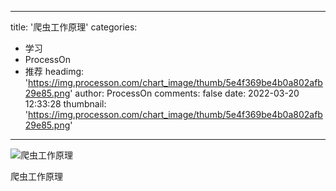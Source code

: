 
---
title: '爬虫工作原理'
categories: 
 - 学习
 - ProcessOn
 - 推荐
headimg: 'https://img.processon.com/chart_image/thumb/5e4f369be4b0a802afb29e85.png'
author: ProcessOn
comments: false
date: 2022-03-20 12:33:28
thumbnail: 'https://img.processon.com/chart_image/thumb/5e4f369be4b0a802afb29e85.png'
---

<div>   
<img class="thumb" alt="爬虫工作原理" src="https://img.processon.com/chart_image/thumb/5e4f369be4b0a802afb29e85.png" referrerpolicy="no-referrer">
<p>爬虫工作原理</p>  
</div>
            
